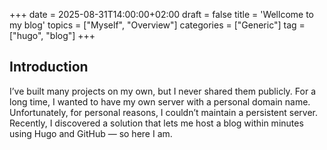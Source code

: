 +++
date = 2025-08-31T14:00:00+02:00
draft = false
title = 'Wellcome to my blog'
topics = ["Myself", "Overview"]
categories = ["Generic"]
tag = ["hugo", "blog"]
+++

## Introduction
I’ve built many projects on my own, but I never shared them publicly. For a long time, I wanted to have my own server with a personal domain name. Unfortunately, for personal reasons, I couldn’t maintain a persistent server. Recently, I discovered a solution that lets me host a blog within minutes using Hugo and GitHub — so here I am.

